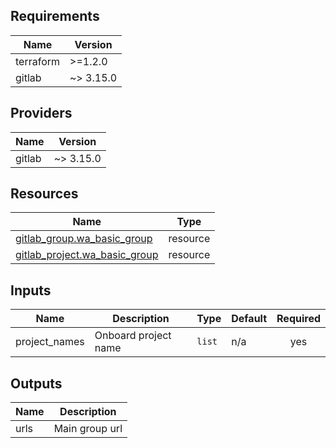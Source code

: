 <!-- BEGIN_TF_DOCS -->
## Requirements

| Name | Version |
|------|---------|
| terraform | >=1.2.0 |
| gitlab | ~> 3.15.0 |

## Providers

| Name | Version |
|------|---------|
| gitlab | ~> 3.15.0 |

## Resources

| Name | Type |
|------|------|
| [gitlab_group.wa_basic_group](https://registry.terraform.io/providers/gitlabhq/gitlab/latest/docs/resources/group) | resource |
| [gitlab_project.wa_basic_group](https://registry.terraform.io/providers/gitlabhq/gitlab/latest/docs/resources/project) | resource |

## Inputs

| Name | Description | Type | Default | Required |
|------|-------------|------|---------|:--------:|
| project\_names | Onboard project name | `list` | n/a | yes |

## Outputs

| Name | Description |
|------|-------------|
| urls | Main group url |
<!-- END_TF_DOCS -->
